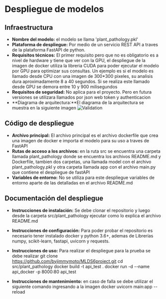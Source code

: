 # Despliegue de modelos

## Infraestructura

- **Nombre del modelo:** el modelo se llama 'plant_pathology.pkl'
- **Plataforma de despliegue:** Por medio de un servicio REST API a traves de la plataforma FastAPI de python.
- **Requisitos técnicos:** El primer requisito pero que no es obligatorio es a nivel de hardware y tiene que ver con la GPU, el despliegue de la imagen de docker utiliza la libreria CUDA para poder ejecutar el modelo por GPU para optimizar sus consultas. Un ejemplo es si el modelo es llamado desde CPU con una imagen de 300*300 pixeles, su analisis dura aproximadamente 8 a 40 segundos. Si se realiza este llamado desde GPU se demora entre 10 y 900 milisegundos
- **Requisitos de seguridad:** No aplica para el proyecto. Pero en futura versiones se utilizara llamados por json web token y authenticacion
- **Diagrama de arquitectura:**El diagrama de la arquitectura se muestra en la siguiente imagen
![Validation](images/arquitectura.png)

## Código de despliegue

- **Archivo principal:** El archivo principal es el archivo dockerfile que crea una imagen de docker e importa el modelo para su uso a traves de FastAPI
- **Rutas de acceso a los archivos:**  en la ruta src se encuentra una carpeta llamada plant_pathology donde se encuentra los archivos README.md y Dockerfile, tambien dos carpetas, una llamada model con el archivo plant_pathology.pkl y otra carpeta llamada app con el archivo main.py que contiene el despliegue de fastAPI
- **Variables de entorno:** No se utiliza para este despliegue variables de entorno aparte de las detalladas en el archivo README.md

## Documentación del despliegue

- **Instrucciones de instalación:** Se debe clonar el repositorio y luego desde la carpeta src/plant_pathology ejecutar como lo explica el archivo README.md
- **Instrucciones de configuración:** Para poder probar el repositorio es necesario tener instalado docker y python 3.6+, ademas de Librerías numpy, scikit-learn, fastapi, uvicorn y requests.
- **Instrucciones de uso:** Para realizar el despliegue para la prueba se debe realizar
git clone https://github.com/byjimmymoto/MLDS6project.git
cd src/plant_pathology
docker build -t api_test .
docker run -d --name api_docker -p 8000:80 api_test

- **Instrucciones de mantenimiento:**  en caso de falla se debe utilizar el siguiente comando ingresando a la imagen docker
uvicorn main:app --reload